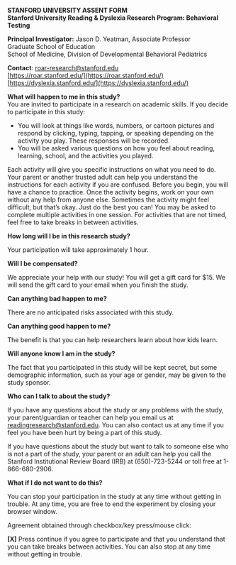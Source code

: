 **STANFORD UNIVERSITY ASSENT FORM**  
**Stanford University Reading & Dyslexia Research Program: Behavioral Testing**

**Principal Investigator:** Jason D. Yeatman, Associate Professor  
 Graduate School of Education  
 School of Medicine, Division of Developmental Behavioral Pediatrics

**Contact**: 	[roar-research@stanford.edu](mailto:roar-research@stanford.edu)  
		[https://roar.stanford.edu/](https://roar.stanford.edu/)  
		[https://dyslexia.stanford.edu/](https://dyslexia.stanford.edu/) 

**What will happen to me in this study?**  
You are invited to participate in a research on academic skills. If you decide to participate in this study: 

* You will look at things like words, numbers, or cartoon pictures and respond by clicking, typing, tapping, or speaking depending on the activity you play. These responses will be recorded. 
* You will be asked various questions on how you feel about reading, learning, school, and the activities you played.

Each activity will give you specific instructions on what you need to do. Your parent or another trusted adult can help you understand the instructions for each activity if you are confused. Before you begin, you will have a chance to practice. Once the activity begins, work on your own without any help from anyone else. Sometimes the activity might feel difficult, but that’s okay. Just do the best you can\! You may be asked to complete multiple activities in one session. For activities that are not timed, feel free to take breaks in between activities.  

**How long will I be in this research study?**   

Your participation will take approximately 1 hour.  

**Will I be compensated?**   

We appreciate your help with our study! You will get a gift card for \$15. We will send the gift card to your email when you finish the study.

**Can anything bad happen to me?**   

There are no anticipated risks associated with this study.

**Can anything good happen to me?**

The benefit is that you can help researchers learn about how kids learn.   

**Will anyone know I am in the study?**

The fact that you participated in this study will be kept secret, but some demographic information, such as your age or gender, may be given to the study sponsor.

**Who can I talk to about the study?**

If you have any questions about the study or any problems with the study, your parent/guardian or teacher can help you email us at [readingresearch@stanford.edu](mailto:readingresearch@stanford.edu). You can also contact us at any time if you feel you have been hurt by being a part of this study.

If you have questions about the study but want to talk to someone else who is not a part of the study, your parent or an adult can help you call the Stanford Institutional Review Board (IRB) at (650)-723-5244 or toll free at 1-866-680-2906.

**What if I do not want to do this?**

You can stop your participation in the study at any time without getting in trouble. At any time, you are free to end the experiment by closing your browser window.

Agreement obtained through checkbox/key press/mouse click: 

**[X]** Press continue if you agree to participate and that you understand that you can take breaks between activities. You can also stop at any time without getting in trouble.
